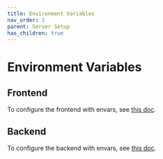 ```yaml
---
title: Environment Variables
nav_order: 2
parent: Server Setup
has_children: true
---
```


# Environment Variables

## Frontend

To configure the frontend with envars, see [this doc](./frontend.html).

## Backend

To configure the backend with envars, see [this doc](./backend.html).
